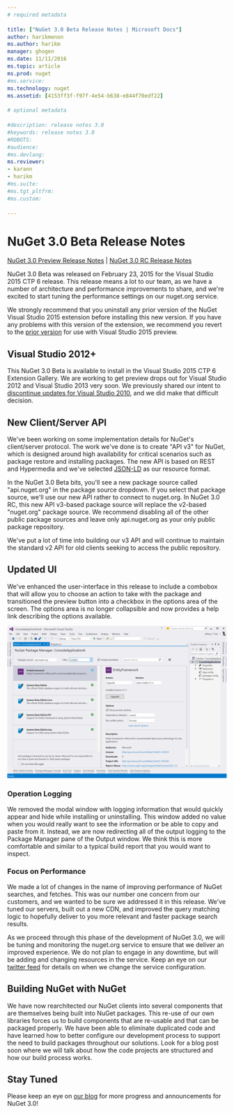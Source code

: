 ```yaml
--- 
# required metadata 
 
title: ["NuGet 3.0 Beta Release Notes | Microsoft Docs"] 
author: harikmenon
ms.author: harikm 
manager: ghogen 
ms.date: 11/11/2016 
ms.topic: article 
ms.prod: nuget 
#ms.service: 
ms.technology: nuget 
ms.assetid: [4153ff3f-f97f-4e54-b638-e844f70edf22] 
 
# optional metadata 
 
#description: release notes 3.0
#keywords: release notes 3.0
#ROBOTS: 
#audience: 
#ms.devlang: 
ms.reviewer:  
- karann 
- harikm 
#ms.suite:  
#ms.tgt_pltfrm: 
#ms.custom: 
 
---
```

# NuGet 3.0 Beta Release Notes

[NuGet 3.0 Preview Release Notes](/nuget/release-notes/nuget-3.0-preview) | [NuGet 3.0 RC Release Notes](/nuget/release-notes/nuget-3.0-rc)

NuGet 3.0 Beta was released on February 23, 2015 for the Visual Studio 2015 CTP 6 release. This release means a lot to our team, as we have a number of architecture and performance improvements to share, and we're excited to start tuning the performance settings on our nuget.org service.

We strongly recommend that you uninstall any prior version of the NuGet Visual Studio 2015 extension before installing this new version.  If you have any problems with this version of the extension, we recommend you revert to the [prior version](http://nuget.codeplex.com/downloads/get/909582) for use with Visual Studio 2015 preview.

## Visual Studio 2012+

This NuGet 3.0 Beta is available to install in the Visual Studio 2015 CTP 6 Extension Gallery. We are working to get preview drops out for Visual Studio 2012 and Visual Studio 2013 very soon. We previously shared our intent to [discontinue updates for Visual Studio 2010](http://blog.nuget.org/20141002/visual-studio-2010.html), and we did make that difficult decision.

## New Client/Server API

We've been working on some implementation details for NuGet's client/server protocol. The work we've done is to create "API v3" for NuGet, which is designed around high availability for critical scenarios such as package restore and installing packages. The new API is based on REST and Hypermedia and we've selected [JSON-LD](http://json-ld.org) as our resource format.

In the NuGet 3.0 Beta bits, you'll see a new package source called "api.nuget.org" in the package source dropdown.   If you select that package source, we'll use our new API rather to connect to nuget.org. In NuGet 3.0 RC, this new API v3-based package source will replace the v2-based "nuget.org" package source.  We recommend disabling all of the other public package sources and leave only api.nuget.org as your only public package repository.  

We've put a lot of time into building our v3 API and will continue to maintain the standard v2 API for old clients seeking to access the public repository.

## Updated UI

We've enhanced the user-interface in this release to include a combobox that will allow you to choose an action to take with the package and transitioned the preview button into a checkbox in the options area of the screen.  The options area is no longer collapsible and now provides a help link describing the options available.

![The new NuGet UI](./media/NuGet-3.0-Beta/updated-ui.png)


### Operation Logging

We removed the modal window with logging information that would quickly appear and hide while installing or uninstalling.  This window added no value when you would really want to see the information or be able to copy and paste from it.  Instead, we are now redirecting all of the output logging to the Package Manager pane of the Output window.  We think this is more comfortable and similar to a typical build report that you would want to inspect.


### Focus on Performance 

We made a lot of changes in the name of improving performance of NuGet searches, and fetches.  This was our number one concern from our customers, and we wanted to be sure we addressed it in this release.  We've tuned our servers, built out a new CDN, and improved the query matching logic to hopefully deliver to you more relevant and faster package search results.

As we proceed through this phase of the development of NuGet 3.0, we will be tuning and monitoring the nuget.org service to ensure that we deliver an improved experience.  We do not plan to engage in any downtime, but will be adding and changing resources in the service.  Keep an eye on our [twitter feed](http://twitter.com/nuget) for details on when we change the service configuration.

## Building NuGet with NuGet

We have now rearchitected our NuGet clients into several components that are themselves being built into NuGet packages. This re-use of our own libraries forces us to build components that are re-usable and that can be packaged properly.  We have been able to eliminate duplicated code and have learned how to better configure our development process to support the need to build packages throughout our solutions.  Look for a blog post soon where we will talk about how the code projects are structured and how our build process works. 

## Stay Tuned

Please keep an eye on [our blog](http://blog.nuget.org) for more progress and announcements for NuGet 3.0!
